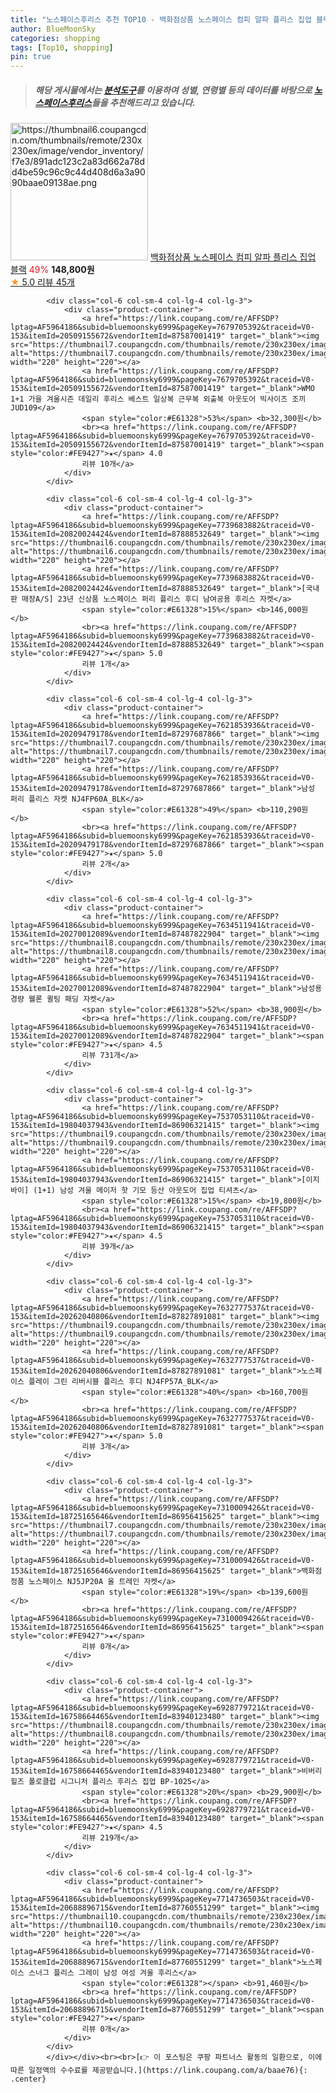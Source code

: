 ```yaml
---
title: "노스페이스후리스 추천 TOP10 - 백화점상품 노스페이스 컴피 알파 플리스 집업 블랙"
author: BlueMoonSky
categories: shopping
tags: [Top10, shopping]
pin: true
---
```


> ##### 해당 게시물에서는 [**분석도구**](https://itemscout.io/)를 이용하여 **성별**, **연령별** 등의 데이터를 바탕으로 [**노스페이스후리스**](https://link.coupang.com/a/baae76)들을 추천해드리고 있습니다.
<div class="container"><div class="row">
            <div class="col-6 col-sm-4 col-lg-4 col-lg-3">
                <div class="product-container">
                    <a href="https://link.coupang.com/re/AFFSDP?lptag=AF5964186&subid=bluemoonsky6999&pageKey=7506132181&traceid=V0-153&itemId=19658149135&vendorItemId=86810163333" target="_blank"><img src="https://thumbnail6.coupangcdn.com/thumbnails/remote/230x230ex/image/vendor_inventory/f7e3/891adc123c2a83d662a78dd4be59c96c9c44d408d6a3a9090baae09138ae.png" alt="https://thumbnail6.coupangcdn.com/thumbnails/remote/230x230ex/image/vendor_inventory/f7e3/891adc123c2a83d662a78dd4be59c96c9c44d408d6a3a9090baae09138ae.png" width="220" height="220"></a>
                    <a href="https://link.coupang.com/re/AFFSDP?lptag=AF5964186&subid=bluemoonsky6999&pageKey=7506132181&traceid=V0-153&itemId=19658149135&vendorItemId=86810163333" target="_blank">백화점상품 노스페이스 컴피 알파 플리스 집업 블랙</a>
                    <span style="color:#E61328">49%</span> <b>148,800원</b>
                    <br><a href="https://link.coupang.com/re/AFFSDP?lptag=AF5964186&subid=bluemoonsky6999&pageKey=7506132181&traceid=V0-153&itemId=19658149135&vendorItemId=86810163333" target="_blank"><span style="color:#FE9427">★</span> 5.0
                    리뷰 45개</a>
                </div>
            </div>
            
            <div class="col-6 col-sm-4 col-lg-4 col-lg-3">
                <div class="product-container">
                    <a href="https://link.coupang.com/re/AFFSDP?lptag=AF5964186&subid=bluemoonsky6999&pageKey=7679705392&traceid=V0-153&itemId=20509155672&vendorItemId=87587001419" target="_blank"><img src="https://thumbnail7.coupangcdn.com/thumbnails/remote/230x230ex/image/vendor_inventory/8645/48ba882b13e24a11c3677612fffd904c061e431f7ba4acb5db3045a3aeac.jpg" alt="https://thumbnail7.coupangcdn.com/thumbnails/remote/230x230ex/image/vendor_inventory/8645/48ba882b13e24a11c3677612fffd904c061e431f7ba4acb5db3045a3aeac.jpg" width="220" height="220"></a>
                    <a href="https://link.coupang.com/re/AFFSDP?lptag=AF5964186&subid=bluemoonsky6999&pageKey=7679705392&traceid=V0-153&itemId=20509155672&vendorItemId=87587001419" target="_blank">WMO 1+1 가을 겨울시즌 데일리 후리스 베스트 일상복 근무복 외출복 아웃도어 빅사이즈 조끼 JUD109</a>
                    <span style="color:#E61328">53%</span> <b>32,300원</b>
                    <br><a href="https://link.coupang.com/re/AFFSDP?lptag=AF5964186&subid=bluemoonsky6999&pageKey=7679705392&traceid=V0-153&itemId=20509155672&vendorItemId=87587001419" target="_blank"><span style="color:#FE9427">★</span> 4.0
                    리뷰 10개</a>
                </div>
            </div>
            
            <div class="col-6 col-sm-4 col-lg-4 col-lg-3">
                <div class="product-container">
                    <a href="https://link.coupang.com/re/AFFSDP?lptag=AF5964186&subid=bluemoonsky6999&pageKey=7739683882&traceid=V0-153&itemId=20820024424&vendorItemId=87888532649" target="_blank"><img src="https://thumbnail6.coupangcdn.com/thumbnails/remote/230x230ex/image/vendor_inventory/bf8a/b8e1960d37f711affd3e920d49ed0f5eb01c92d93a0940e672748978166d.png" alt="https://thumbnail6.coupangcdn.com/thumbnails/remote/230x230ex/image/vendor_inventory/bf8a/b8e1960d37f711affd3e920d49ed0f5eb01c92d93a0940e672748978166d.png" width="220" height="220"></a>
                    <a href="https://link.coupang.com/re/AFFSDP?lptag=AF5964186&subid=bluemoonsky6999&pageKey=7739683882&traceid=V0-153&itemId=20820024424&vendorItemId=87888532649" target="_blank">[국내판 매장A/S] 23년 신상품 노스페이스 퍼리 플리스 후디 남여공용 후리스 자켓</a>
                    <span style="color:#E61328">15%</span> <b>146,000원</b>
                    <br><a href="https://link.coupang.com/re/AFFSDP?lptag=AF5964186&subid=bluemoonsky6999&pageKey=7739683882&traceid=V0-153&itemId=20820024424&vendorItemId=87888532649" target="_blank"><span style="color:#FE9427">★</span> 5.0
                    리뷰 1개</a>
                </div>
            </div>
            
            <div class="col-6 col-sm-4 col-lg-4 col-lg-3">
                <div class="product-container">
                    <a href="https://link.coupang.com/re/AFFSDP?lptag=AF5964186&subid=bluemoonsky6999&pageKey=7621853936&traceid=V0-153&itemId=20209479178&vendorItemId=87297687866" target="_blank"><img src="https://thumbnail7.coupangcdn.com/thumbnails/remote/230x230ex/image/vendor_inventory/6bc5/dcc1e73f927fc814142b21c13201b6eb9a8f9d912d0ca5cf80db89955ccf.jpg" alt="https://thumbnail7.coupangcdn.com/thumbnails/remote/230x230ex/image/vendor_inventory/6bc5/dcc1e73f927fc814142b21c13201b6eb9a8f9d912d0ca5cf80db89955ccf.jpg" width="220" height="220"></a>
                    <a href="https://link.coupang.com/re/AFFSDP?lptag=AF5964186&subid=bluemoonsky6999&pageKey=7621853936&traceid=V0-153&itemId=20209479178&vendorItemId=87297687866" target="_blank">남성 퍼리 플리스 자켓 NJ4FP60A_BLK</a>
                    <span style="color:#E61328">49%</span> <b>110,290원</b>
                    <br><a href="https://link.coupang.com/re/AFFSDP?lptag=AF5964186&subid=bluemoonsky6999&pageKey=7621853936&traceid=V0-153&itemId=20209479178&vendorItemId=87297687866" target="_blank"><span style="color:#FE9427">★</span> 5.0
                    리뷰 2개</a>
                </div>
            </div>
            
            <div class="col-6 col-sm-4 col-lg-4 col-lg-3">
                <div class="product-container">
                    <a href="https://link.coupang.com/re/AFFSDP?lptag=AF5964186&subid=bluemoonsky6999&pageKey=7634511941&traceid=V0-153&itemId=20270012089&vendorItemId=87487822904" target="_blank"><img src="https://thumbnail8.coupangcdn.com/thumbnails/remote/230x230ex/image/vendor_inventory/3acf/1399899abb9d9b6a32cd5d3aa24806bd9211f2e7e08ccd3c4c00ef4b193a.jpg" alt="https://thumbnail8.coupangcdn.com/thumbnails/remote/230x230ex/image/vendor_inventory/3acf/1399899abb9d9b6a32cd5d3aa24806bd9211f2e7e08ccd3c4c00ef4b193a.jpg" width="220" height="220"></a>
                    <a href="https://link.coupang.com/re/AFFSDP?lptag=AF5964186&subid=bluemoonsky6999&pageKey=7634511941&traceid=V0-153&itemId=20270012089&vendorItemId=87487822904" target="_blank">남성용 경량 웰론 퀼팅 패딩 자켓</a>
                    <span style="color:#E61328">52%</span> <b>38,900원</b>
                    <br><a href="https://link.coupang.com/re/AFFSDP?lptag=AF5964186&subid=bluemoonsky6999&pageKey=7634511941&traceid=V0-153&itemId=20270012089&vendorItemId=87487822904" target="_blank"><span style="color:#FE9427">★</span> 4.5
                    리뷰 731개</a>
                </div>
            </div>
            
            <div class="col-6 col-sm-4 col-lg-4 col-lg-3">
                <div class="product-container">
                    <a href="https://link.coupang.com/re/AFFSDP?lptag=AF5964186&subid=bluemoonsky6999&pageKey=7537053110&traceid=V0-153&itemId=19804037943&vendorItemId=86906321415" target="_blank"><img src="https://thumbnail9.coupangcdn.com/thumbnails/remote/230x230ex/image/vendor_inventory/4561/0449159d1a300d9202f81bcf9a34b3024dd67d7256d5606f18edabe9ee9f.jpg" alt="https://thumbnail9.coupangcdn.com/thumbnails/remote/230x230ex/image/vendor_inventory/4561/0449159d1a300d9202f81bcf9a34b3024dd67d7256d5606f18edabe9ee9f.jpg" width="220" height="220"></a>
                    <a href="https://link.coupang.com/re/AFFSDP?lptag=AF5964186&subid=bluemoonsky6999&pageKey=7537053110&traceid=V0-153&itemId=19804037943&vendorItemId=86906321415" target="_blank">[이지바이] (1+1) 남성 겨울 메이저 핫 기모 등산 아웃도어 집업 티셔츠</a>
                    <span style="color:#E61328">15%</span> <b>19,800원</b>
                    <br><a href="https://link.coupang.com/re/AFFSDP?lptag=AF5964186&subid=bluemoonsky6999&pageKey=7537053110&traceid=V0-153&itemId=19804037943&vendorItemId=86906321415" target="_blank"><span style="color:#FE9427">★</span> 4.5
                    리뷰 39개</a>
                </div>
            </div>
            
            <div class="col-6 col-sm-4 col-lg-4 col-lg-3">
                <div class="product-container">
                    <a href="https://link.coupang.com/re/AFFSDP?lptag=AF5964186&subid=bluemoonsky6999&pageKey=7632777537&traceid=V0-153&itemId=20262040806&vendorItemId=87827891081" target="_blank"><img src="https://thumbnail9.coupangcdn.com/thumbnails/remote/230x230ex/image/vendor_inventory/fb21/7a22b869fb41e4ca5681941bb9cc5477b9c3f144790ae196b32bb1f0f9da.jpg" alt="https://thumbnail9.coupangcdn.com/thumbnails/remote/230x230ex/image/vendor_inventory/fb21/7a22b869fb41e4ca5681941bb9cc5477b9c3f144790ae196b32bb1f0f9da.jpg" width="220" height="220"></a>
                    <a href="https://link.coupang.com/re/AFFSDP?lptag=AF5964186&subid=bluemoonsky6999&pageKey=7632777537&traceid=V0-153&itemId=20262040806&vendorItemId=87827891081" target="_blank">노스페이스 플레이 그린 리버시블 플리스 후디 NJ4FP57A_BLK</a>
                    <span style="color:#E61328">40%</span> <b>160,700원</b>
                    <br><a href="https://link.coupang.com/re/AFFSDP?lptag=AF5964186&subid=bluemoonsky6999&pageKey=7632777537&traceid=V0-153&itemId=20262040806&vendorItemId=87827891081" target="_blank"><span style="color:#FE9427">★</span> 5.0
                    리뷰 3개</a>
                </div>
            </div>
            
            <div class="col-6 col-sm-4 col-lg-4 col-lg-3">
                <div class="product-container">
                    <a href="https://link.coupang.com/re/AFFSDP?lptag=AF5964186&subid=bluemoonsky6999&pageKey=7310009426&traceid=V0-153&itemId=18725165646&vendorItemId=86956415625" target="_blank"><img src="https://thumbnail7.coupangcdn.com/thumbnails/remote/230x230ex/image/vendor_inventory/3255/49178f9c3fb8092d3837ccf36c3ac259b2e95f8b485bb70d8a13c45686cc.jpg" alt="https://thumbnail7.coupangcdn.com/thumbnails/remote/230x230ex/image/vendor_inventory/3255/49178f9c3fb8092d3837ccf36c3ac259b2e95f8b485bb70d8a13c45686cc.jpg" width="220" height="220"></a>
                    <a href="https://link.coupang.com/re/AFFSDP?lptag=AF5964186&subid=bluemoonsky6999&pageKey=7310009426&traceid=V0-153&itemId=18725165646&vendorItemId=86956415625" target="_blank">백화점 정품 노스페이스 NJ5JP20A 올 트레인 자켓</a>
                    <span style="color:#E61328">19%</span> <b>139,600원</b>
                    <br><a href="https://link.coupang.com/re/AFFSDP?lptag=AF5964186&subid=bluemoonsky6999&pageKey=7310009426&traceid=V0-153&itemId=18725165646&vendorItemId=86956415625" target="_blank"><span style="color:#FE9427">★</span> 
                    리뷰 0개</a>
                </div>
            </div>
            
            <div class="col-6 col-sm-4 col-lg-4 col-lg-3">
                <div class="product-container">
                    <a href="https://link.coupang.com/re/AFFSDP?lptag=AF5964186&subid=bluemoonsky6999&pageKey=6928779721&traceid=V0-153&itemId=16758664465&vendorItemId=83940123480" target="_blank"><img src="https://thumbnail8.coupangcdn.com/thumbnails/remote/230x230ex/image/vendor_inventory/f0a9/8c0ce5bc22cd798bdec0c3c97c18a6f1ac8297bcf45d759658c321bfc47c.jpg" alt="https://thumbnail8.coupangcdn.com/thumbnails/remote/230x230ex/image/vendor_inventory/f0a9/8c0ce5bc22cd798bdec0c3c97c18a6f1ac8297bcf45d759658c321bfc47c.jpg" width="220" height="220"></a>
                    <a href="https://link.coupang.com/re/AFFSDP?lptag=AF5964186&subid=bluemoonsky6999&pageKey=6928779721&traceid=V0-153&itemId=16758664465&vendorItemId=83940123480" target="_blank">비버리힐즈 폴로클럽 시그니처 플리스 후리스 집업 BP-1025</a>
                    <span style="color:#E61328">20%</span> <b>29,900원</b>
                    <br><a href="https://link.coupang.com/re/AFFSDP?lptag=AF5964186&subid=bluemoonsky6999&pageKey=6928779721&traceid=V0-153&itemId=16758664465&vendorItemId=83940123480" target="_blank"><span style="color:#FE9427">★</span> 4.5
                    리뷰 219개</a>
                </div>
            </div>
            
            <div class="col-6 col-sm-4 col-lg-4 col-lg-3">
                <div class="product-container">
                    <a href="https://link.coupang.com/re/AFFSDP?lptag=AF5964186&subid=bluemoonsky6999&pageKey=7714736503&traceid=V0-153&itemId=20688896715&vendorItemId=87760551299" target="_blank"><img src="https://thumbnail10.coupangcdn.com/thumbnails/remote/230x230ex/image/vendor_inventory/64f0/ae895bbee86158a951b453392459726f995261480e6e0d4ab589505a5d79.jpg" alt="https://thumbnail10.coupangcdn.com/thumbnails/remote/230x230ex/image/vendor_inventory/64f0/ae895bbee86158a951b453392459726f995261480e6e0d4ab589505a5d79.jpg" width="220" height="220"></a>
                    <a href="https://link.coupang.com/re/AFFSDP?lptag=AF5964186&subid=bluemoonsky6999&pageKey=7714736503&traceid=V0-153&itemId=20688896715&vendorItemId=87760551299" target="_blank">노스페이스 스너그 플리스 그레이 남성 여성 겨울 후리스</a>
                    <span style="color:#E61328"></span> <b>91,460원</b>
                    <br><a href="https://link.coupang.com/re/AFFSDP?lptag=AF5964186&subid=bluemoonsky6999&pageKey=7714736503&traceid=V0-153&itemId=20688896715&vendorItemId=87760551299" target="_blank"><span style="color:#FE9427">★</span> 
                    리뷰 0개</a>
                </div>
            </div>
            </div></div><br><br>[👉 이 포스팅은 쿠팡 파트너스 활동의 일환으로, 이에 따른 일정액의 수수료를 제공받습니다.](https://link.coupang.com/a/baae76){: .center}